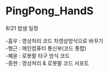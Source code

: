 # PingPong_HandS

8/21 밤샘 일정

-흠우 : 영상처리 코드 차영상방식으로 바꾸기  
-형근 : 메인컴퓨터 통신부(코드 통합)  
-혜윤 : 로봇팔 타구 방식 코드  
-종현 : 영상처리 & 로봇팔 코드 서포트  
